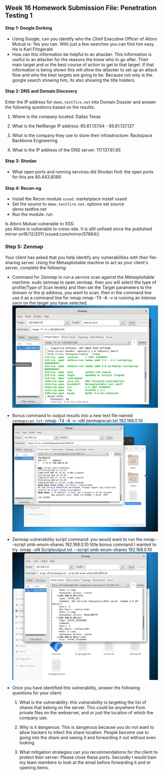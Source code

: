 ## Week 16 Homework Submission File: Penetration Testing 1

#### Step 1: Google Dorking


- Using Google, can you identify who the Chief Executive Officer of Altoro Mutual is:
	Yes you can. With just a few searches you can find him easy. He is Karl Fitzgerald
- How can this information be helpful to an attacker:
	This information is useful to an attacker for the reasons the know who to go after. Their main target and or the best course of action to get to that target. If that information is being shown
	this will allow the attacker to set up an attack flow and who the best targets are going to be. Because not only is the google search showing him, its also showing the title holders.

#### Step 2: DNS and Domain Discovery

Enter the IP address for `demo.testfire.net` into Domain Dossier and answer the following questions based on the results:

  1. Where is the company located:
	Dallas Texas  

  2. What is the NetRange IP address:
	65.61.137.64 - 65.61.137.127

  3. What is the company they use to store their infrastructure:
	Rackspace Backbone Engineering

  4. What is the IP address of the DNS server:
	117.137.61.65

#### Step 3: Shodan

- What open ports and running services did Shodan find:
	the open ports for this are 80.443.8080
#### Step 4: Recon-ng

- Install the Recon module `xssed`.
	marketplace install xssed 
- Set the source to `demo.testfire.net`.
	options set source demo.testfire.net 
- Run the module. 
	run

Is Altoro Mutual vulnerable to XSS: 	
	yes Altoro is vulnerable to cross-site. It is still unfixed since the published mirror on16/12/2011 (xssed.com/mirror/57864/)

### Step 5: Zenmap

Your client has asked that you help identify any vulnerabilities with their file-sharing server. Using the Metasploitable machine to act as your client's server, complete the following:

- Command for Zenmap to run a service scan against the Metasploitable machine: 
	sudo zenmap to open zenmap. then you will select the type of profile(Type of Scan levels)
	and then set the Target parameters to the domain or the ip address, you want to scan. then in the command line use it as a command line for nmap
	nmap -T4 -A -v is running an intense sacn on the target you have selected.
	![image](Images/ZenMapScans.png)
 
- Bonus command to output results into a new text file named `zenmapscan.txt`:
	nmap -T4 -A -v -oN zenmapscan.txt 192.168.0.10 
	![image](Images/CommandtoTxt.PNG)

- Zenmap vulnerability script command:
	you would want to run the nmap --script smb-enum-shares 192.168.0.10
	little bonus command I wanted to try. nmap -oN Scriptoutput.txt --script smb-enum-shares 192.168.0.10
	![image](Images/OutputScript.PNG) 

- Once you have identified this vulnerability, answer the following questions for your client:
  1. What is the vulnerability:	
	this vulnerability is targeting the list of shares that belong on the server. This could be anywhere from private files on the webserver, and or just the location of which the company use.

  2. Why is it dangerous:
	This is dangerous because you do not want to allow hackers to infect the share location. People become use to going into the share and seeing it and forwarding it out without even looking.


  3. What mitigation strategies can you recommendations for the client to protect their server:
	Please close these ports. Secondly I would train my team members to look at the email before forwarding it and or opening items.


